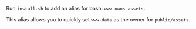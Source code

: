Run `install.sh` to add an alias for bash: `www-owns-assets`.

This alias allows you to quickly set `www-data` as the owner for `public/assets`.
